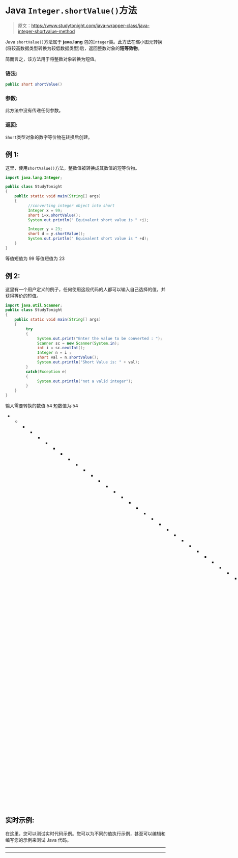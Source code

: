 # Java `Integer.shortValue()`方法

> 原文：<https://www.studytonight.com/java-wrapper-class/java-integer-shortvalue-method>

Java `shortValue()`方法属于 **java.lang** 包的`Integer`类。此方法在缩小图元转换(将较高数据类型转换为较低数据类型)后，返回整数对象的**短等效物**。

简而言之，该方法用于将整数对象转换为短值。

### 语法:

```java
public short shortValue() 
```

### 参数:

此方法中没有传递任何参数。

### 返回:

`Short`类型对象的数字等价物在转换后创建。

## 例 1:

这里，使用`shortValue()`方法，整数值被转换成其数值的短等价物。

```java
import java.lang.Integer;

public class StudyTonight
{  
    public static void main(String[] args) 
    {  
          //converting integer object into short
          Integer x = 99;
          short i=x.shortValue();
          System.out.println(" Equivalent short value is " +i);

          Integer y = 23;  
          short d = y.shortValue();  
          System.out.println(" Equivalent short value is " +d);
    }  
}
```

等值短值为 99
等值短值为 23

## 例 2:

这里有一个用户定义的例子，任何使用这段代码的人都可以输入自己选择的值，并获得等价的短值。

```java
import java.util.Scanner;  
public class StudyTonight
{  
    public static void main(String[] args) 
    {  
         try
         {
              System.out.print("Enter the value to be converted : ");  
              Scanner sc = new Scanner(System.in);  
              int i = sc.nextInt();  
              Integer n = i ;  
              short val = n.shortValue();  
              System.out.println("Short Value is: " + val);  
         }
         catch(Exception e)
         {
              System.out.println("not a valid integer"); 
         }
    }
}
```

输入需要转换的数值:54
短数值为:54
* * * * * * * * * * * * * * * * * * * * * * * * * * * * * * * * * * * * * * * * * * * * * * * * * * *需要转换的数值:0x559
不是有效的整数

## 实时示例:

在这里，您可以测试实时代码示例。您可以为不同的值执行示例，甚至可以编辑和编写您的示例来测试 Java 代码。

* * *

* * *